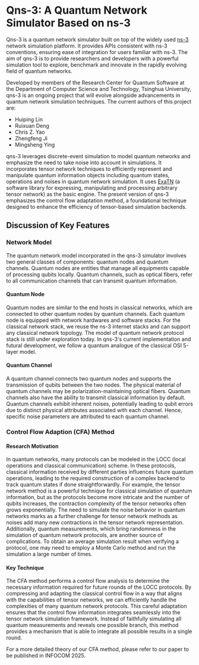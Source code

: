 # Qns-3: A Quantum Network Simulator Based on ns-3

Qns-3 is a quantum network simulator built on top of the widely used [ns-3](https://www.nsnam.org) network simulation platform. It provides APIs consistent with ns-3 conventions, ensuring ease of integration for users familiar with ns-3. The aim of qns-3 is to provide researchers and developers with a powerful simulation tool to explore, benchmark and innovate in the rapidly evolving field of quantum networks.

Developed by members of the Research Center for Quantum Software at the Department of Computer Science and Technology, Tsinghua University, qns-3 is an ongoing project that will evolve alongside advancements in quantum network simulation techniques. The current authors of this project are:
- Huiping Lin
- Ruixuan Deng
- Chris Z. Yao
- Zhengfeng Ji
- Mingsheng Ying

qns-3 leverages discrete-event simulation to model quantum networks and emphasize the need to take noise into account in simulations. It incorporates tensor network techniques to efficiently represent and manipulate quantum information objects including quantum states, operations and noises in quantum network simulation. It uses [ExaTN](https://github.com/ORNL-QCI/exatn) (a software library for expressing, manipulating and processing arbitrary tensor network) as the basic engine. The present version of qns-3 emphasizes the control flow adaptation method, a foundational technique designed to enhance the efficiency of tensor-based simulation backends.

## Discussion of Key Features

### Network Model

The quantum network model incorporated in the qns-3 simulator involves two general classes of components: quantum nodes and quantum channels. Quantum nodes are entities that manage all equipments capable of processing qubits locally. Quantum channels, such as optical fibers, refer to all communication channels that can transmit quantum information.

#### Quantum Node
Quantum nodes are similar to the end hosts in classical networks, which are
connected to other quantum nodes by quantum channels.
Each quantum node is equipped with network hardwares and software stacks. For the classical network stack, we reuse the ns-3 internet stacks and can support any classical network topology. The model of quantum network protocol stack is still under exploration today. In qns-3's current implementation and futural development, we follow a quantum analogue of the classical OSI 5-layer model.

#### Quantum Channel
A quantum channel connects two quantum nodes and supports the transmission of
qubits between the two nodes.
The physical material of quantum channels may be polarization-maintaining
optical fibers.
Quantum channels also have the ability to transmit classical information by
default.
Quantum channels exhibit inherent noises, potentially leading to qubit errors
due to distinct physical attributes associated with each channel.
Hence, specific noise parameters are attributed to each quantum channel.

### Control Flow Adaption (CFA) Method

#### Research Motivation
In quantum networks, many protocols can be modeled in the LOCC (local operations and classical communication) scheme.
In these protocols, classical information received by different parties influences future quantum operations, leading to the required construction of a complex backend to track quantum states if done straightforwardly.
For example, the tensor network method is a powerful technique for classical simulation of quantum information, but as the protocols become more intricate and the number of qubits increases, the contraction complexity of the tensor networks often grows exponentially.
The need to simulate the noise behavior in quantum networks marks as a further challenge for tensor network methods as noises add many new contractions in the tensor network representation.
Additionally, quantum measurements, which bring randomness in the simulation of quantum network protocols, are another source of complications.
To obtain an average simulation result when verifying a protocol, one may need to employ a Monte Carlo method and run the simulation a large number of times.

#### Key Technique
The CFA method performs a control flow analysis to determine the necessary information required for future rounds of the LOCC protocols.
By compressing and adapting the classical control flow in a way that aligns with the capabilities of tensor networks, we can efficiently handle the complexities of many quantum network protocols.
This careful adaptation ensures that the control flow information integrates seamlessly into the tensor network simulation framework.
Instead of faithfully simulating all quantum measurements and reveals one possible branch, this method provides a mechanism that is able to integrate all possible results in a single round. 

For a more detailed theory of our CFA method, please refer to our paper to be published in INFOCOM 2025.
